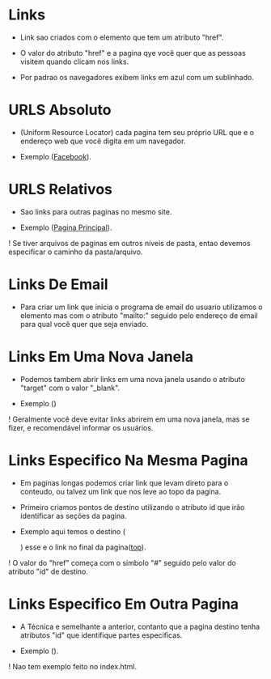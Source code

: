 # Links

- Link sao criados com o elemento <a></a> que tem um atributo "href".

- O valor do atributo "href" e a pagina qye você quer que as pessoas visitem quando clicam nos links.

- Por padrao os navegadores exibem links em azul com um sublinhado.

# URLS Absoluto

- (Uniform Resource Locator) cada pagina tem seu próprio URL que e o endereço web que você digita em um navegador.

- Exemplo (<a href="http://www.facebook.com">Facebook</a>).

# URLS Relativos

- Sao links para outras paginas no mesmo site.

- Exemplo (<a href="index.html">Pagina Principal</a>).

! Se tiver arquivos de paginas em outros níveis de pasta, entao devemos especificar o caminho da pasta/arquivo.

# Links De Email

- Para criar um link que inicia o programa de email do usuario utilizamos o elemento <a> mas com o atributo "mailto:" seguido pelo endereço de email para qual você quer que seja enviado.

# Links Em Uma Nova Janela

- Podemos tambem abrir links em uma nova janela usando o atributo "target" com o valor "_blank".

- Exemplo (<a href="http://www.htmlandcssbook.com" target="_blank"></a>)

! Geralmente você deve evitar links abrirem em uma nova janela, mas se fizer, e recomendável informar os usuários.

# Links Especifico Na Mesma Pagina

- Em paginas longas podemos criar link que levam direto para o conteudo, ou talvez um link que nos leve ao topo da pagina.

- Primeiro criamos pontos de destino utilizando o atributo id que irão identificar as seções da pagina.

- Exemplo aqui temos o destino (<div id="top"></div>) esse e o link no final da pagina(<a href="#top">top</a>).

! O valor do "href" começa com o simbolo "#" seguido pelo valor do atributo "id" de destino.

# Links Especifico Em Outra Pagina

- A Técnica e semelhante a anterior, contanto que a pagina destino tenha atributos "id" que identifique partes especificas.

- Exemplo (<a href="http://www.htmlandcssbook.com/#bottom"></a>).

! Nao tem exemplo feito no index.html.
